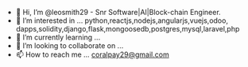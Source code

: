 - 👋 Hi, I’m @leosmith29 - Snr Software|AI|Block-chain Engineer.
- 👀 I’m interested in ... python,reactjs,nodejs,angularjs,vuejs,odoo, dapps,solidity,django,flask,mongoosedb,postgres,mysql,laravel,php
- 🌱 I’m currently learning ...
- 💞️ I’m looking to collaborate on ...
- 📫 How to reach me ... coralpay29@gmail.com

<!---
leosmith29/leosmith29 is a ✨ special ✨ repository because its `README.md` (this file) appears on your GitHub profile.
You can click the Preview link to take a look at your changes.
--->
